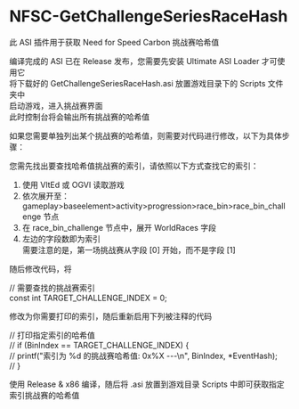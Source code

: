 # NFSC-GetChallengeSeriesRaceHash
此 ASI 插件用于获取 Need for Speed Carbon 挑战赛哈希值<br>

编译完成的 ASI 已在 Release 发布，您需要先安装 Ultimate ASI Loader 才可使用它<br>
将下载好的 GetChallengeSeriesRaceHash.asi 放置游戏目录下的 Scripts 文件夹中<br>
启动游戏，进入挑战赛界面<br>
此时控制台将会输出所有挑战赛的哈希值<br>

如果您需要单独列出某个挑战赛的哈希值，则需要对代码进行修改，以下为具体步骤：<br>

您需先找出要查找哈希值挑战赛的索引，请依照以下方式查找它的索引：<br>
1. 使用 VltEd 或 OGVI 读取游戏<br>
2. 依次展开至：gameplay>baseelement>activity>progression>race_bin>race_bin_challenge 节点<br>
3. 在 race_bin_challenge 节点中，展开 WorldRaces 字段<br>
4. 左边的字段数即为索引<br>
需要注意的是，第一场挑战赛从字段 [0] 开始，而不是字段 [1] <br>

随后修改代码，将<br>

// 需要查找的挑战赛索引<br>
const int TARGET_CHALLENGE_INDEX = 0;<br>

修改为你需要打印的索引，随后重新启用下列被注释的代码<br>

// 打印指定索引的哈希值<br>
// if (BinIndex == TARGET_CHALLENGE_INDEX) {<br>
    // printf("索引为 %d 的挑战赛哈希值: 0x%X ---\n", BinIndex, *EventHash);<br>
// }<br>

使用 Release & x86 编译，随后将 .asi 放置到游戏目录 Scripts 中即可获取指定索引挑战赛的哈希值<br>
